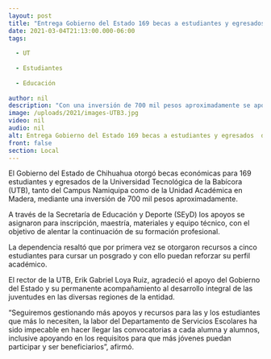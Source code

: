 ```yaml
---
layout: post
title: "Entrega Gobierno del Estado 169 becas a estudiantes y egresados  de la UT Babícora"
date: 2021-03-04T21:13:00.000-06:00
tags:
  
  - UT
  
  - Estudiantes
  
  - Educación
  
author: nil
description: "Con una inversión de 700 mil pesos aproximadamente se apoya a alumnas y alumnos de Namiquipa y Madera con recursos económicos para inscripción, maestría, materiales y equipo técnico"
image: /uploads/2021/images-UTB3.jpg
video: nil
audio: nil
alt: Entrega Gobierno del Estado 169 becas a estudiantes y egresados  de la UT Babícora
front: false
section: Local
---
```


El Gobierno del Estado de Chihuahua otorgó becas económicas para 169 estudiantes y egresados de la Universidad Tecnológica de la Babícora (UTB), tanto del Campus Namiquipa como de la Unidad Académica en Madera, mediante una inversión de 700 mil pesos aproximadamente.

 

A través de la Secretaría de Educación y Deporte (SEyD) los apoyos se asignaron para inscripción, maestría, materiales y equipo técnico, con el objetivo de alentar la continuación de su formación profesional.

 

La dependencia resaltó que por primera vez se otorgaron recursos a cinco estudiantes para cursar un posgrado y con ello puedan reforzar su perfil académico.  

 

El rector de la UTB, Erik Gabriel Loya Ruiz, agradeció el apoyo del Gobierno del Estado y su permanente acompañamiento al desarrollo integral de las juventudes en las diversas regiones de la entidad.

 

“Seguiremos gestionando más apoyos y recursos para las y los estudiantes que más lo necesiten, la labor del Departamento de Servicios Escolares ha sido impecable en hacer llegar las convocatorias a cada alumna y alumnos, inclusive apoyando en los requisitos para que más jóvenes puedan participar y ser beneficiarios”, afirmó.